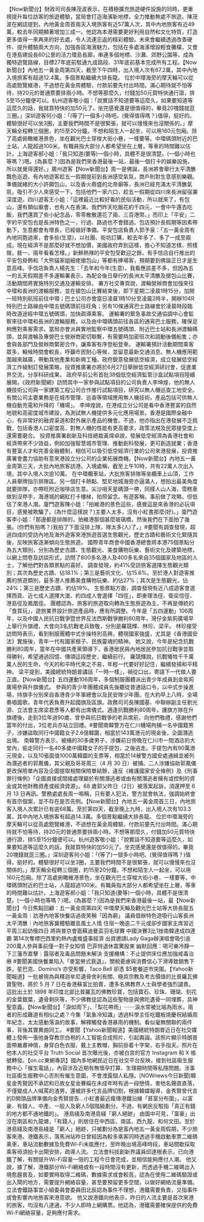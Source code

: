 【Now新聞台】財政司司長陳茂波表示，在積極擴充旅遊硬件設施的同時，更重視提升每位訪客的旅遊體驗，當局會打造海濱新地標，全力推動無處不旅遊。陳茂波在網誌提到，內地黃金周首兩天入境旅客有近57萬人次，其中內地旅客有近49萬，較去年同期顯著增加三成一。他認為本港需要更好利用自然和文化特質，打造更多值得一來再來的好去處，令人流連忘返的精彩體驗。未來會繼續透過改善硬件、提升體驗兩大方向，加強各區海濱魅力，包括在多處海濱增設輕食攤檔，又會在港島建設長60公里的活力環島長廊，串連多個地標、沙灘、郊野公園等，成為獨特遊覽路線，目標27年底前駁通九成路段、31年底前基本完成所有工程。【Now新聞台】內地五一黃金周第四天，截至下午四時，出入境人次有67.2萬，其中內地入境旅客有超過12.4萬。多個景點繼續大排長龍。 位於中環海旁的摩天輪可以從高處飽覽維港，不過想在黃金周體驗，付款前要先付出時間。滿心期待就不怕等待，持20元的普通票要排兩小時。不想等那麼久，付錢加50元買特快通行證，排5至15分鐘便可以。杭州遊客敬小姐：「說實話不知道要等這麼久，如果要知道等這麼久的話，我就買特快的加50元了。坐完感覺還是很值得的，畢竟20塊錢就逛三圈。」深圳遊客何小姐：「(等了)一個多小時吧。(覺得值得嗎？)值得，挺好的。體驗很好可以坐3圈，主要我們時間不是很緊張，就可以慢慢來也沒關係的。」摩天輪全程轉三個圈，約15至20分鐘。不想和陌生人一起坐，可以用160元包廂。除了高處俯瞰維港景色，坐在觀光巴士穿梭大街小巷，一樣要等。中環碼頭附近的巴士站，人龍超過100米。有職員指大部分人都希望坐在上層，等車的時間難以估計。上海遊客郝小姐：「我只知道(要等)一個小時，具體不是很清楚。(一個小時也等嗎？)嗯。(為甚麼？)因為是我們來香港最後一站，最後一個打卡的娛樂設施，所以就覺得還好。」廣州遊客【Now新聞台】周一是佛誕，長洲將會舉行太平清醮飄色巡遊。有內地遊客趁五一假期提前到長洲感受氣氛，商戶則對生意感到樂觀。 準備就緒的大小許願包山，以及香火鼎盛的北帝廟等，長洲已經充滿太平清醮氣氛，吸引不少人來感受一下，包括他們一家六口，趁五一假期從四川來長洲留宿兼深度遊。四川遊客王小姐：「這裡最近比較好看的民俗活動，所以就來了，有包山，還有類似廟會，也有人在表演。我們昨天吃飯花約千四元，一會中午還去吃飯，我們還買了些小紀念品，零零散散還花了兩、三百港幣。」而印上「平安」二字的平安包也是長洲特色之一，行過、路過也不會錯過。包店預計長假期等因素帶動下，生意都會有增長，已經做好準備。平安包店負責人郭予泉：「五一黃金周有內地同胞過來，會多些(生意)，以社團、街坊訂購，較去年多了、多了一成至兩成。現在經濟不是那麼好就不想加價，美國政府弄到這樣，擔心不知道怎樣、照樣做，捱一、兩年看看怎樣。」新鮮熱辣的平安包受歡迎之餘，有手信店自行推出的平安包掛飾和「大熊貓家姐細佬搶包山」等都有捧場客，預期要到佛誕正日才是生意高峰。手信店負責人楊先生：「去年和今年(生意)，我看應該差不多，但因為五一的五天假期差不多運輸署表示，為配合後日舉行的長洲太平清醮及搶包山比賽，活動期間將實施特別交通及運輸安排。 署方社交專頁說，渡輪營辦商會加強來往中環和長洲的渡輪服務，並在搶包山比賽結束後，即下星期二凌晨1時15分，加開一班特別航班前往中環；巴士公司亦會當日凌晨1時10分至凌晨2時半，開辦104R特別巴士路線由中環五號碼頭前往旺角；另有10條通宵巴士路線會於凌晨時段臨時改道途經中環五號碼頭，加快疏導乘客。 運輸署的緊急事故交通協調中心會監察來往中環和長洲的渡輪服務，以及由中環碼頭前往各區的通宵巴士服務，確保足夠應對乘客需求。當局亦會派員實地監察中環五號碼頭、附近巴士站和長洲渡輪碼頭，並與渡輪及專營巴士營辦商密切聯繫，有需要時加密班次和調動後備船隻；亦會與各部門及營辦商緊密合作，讓乘客有序登船登車。 運輸署預計活動期間乘客眾多，輪候時間會較長，呼籲市民耐心等候，並留意最新交通消息。無人機應用範圍越來越廣，帶動其他產業和新興工種。政府銳意發展低空經濟，成立發展低空經濟工作組制訂發展策略，投資推廣署亦將於6月27日舉辦低空經濟研討會，促進業界交流，分享科研成果。 政府早前公布首批38個低空經濟監管沙盒試點項目陸續展開，《政府新聞網》訪問其中一家參與試點項目的公司負責人李坤煌，他的無人機技術公司與一家建築工程公司合作推行試點項目，研究以無人機巡查工地安全。有關公司主要業務是在城市管理、巡查等領域應用無人機技術，產品包括可供無人機自動充電和升降的「機場」。 李坤煌說，在港成立分公司是看中香港豐富的自然地貌和高密度城市建設，為測試無人機提供多元化應用場景。香港是國際金融中心，有非常好的融資渠道和對外展示產品的機會。不過，他亦指出在港發展不乏挑戰，包括香港人口密度高，對無人機的性能有更高要求，政策法規及民眾接受度上還需要磨合。 投資推廣署創新及科技總裁黃煒卓說，發展低空經濟為香港社會和經濟帶來不少效益，例如加強智慧城市管理、推動創科發展，更可創造就業；香港有豐富人才和完善金融體制，相信可以吸引低空經濟行業的公司來港發展，投資推廣署會盡力協助有意來港設立分公司的企業拓展商機。【Now新聞台】內地五一黃金周第三天，大批內地旅客訪港。入境處稱，截至上午10時，共有22萬人次出入境，其中入境人次逾10萬。 在中環纜車站，大批旅客排隊等坐纜車上山頂，工作人員舉牌指示排隊區。另一個打卡熱點、堅尼地城海旁亦逼滿人，想拍出最美角度就要排隊，亦帶旺附近咖啡店生意。尖沙咀天星碼頭一帶，同樣人山人海，雪糕車做到沒停手，海港城的網紅打卡樓梯，拍照留念。有遊客稱，事前做了攻略，但低估了來港人潮。廈門遊客陳小姐：「拍維港的景色這些，感覺這是來香港的必玩項目，感覺被欺騙了。(為什麼這樣說？)主要人太多，沒有小紅書那麼(好)。」廈門遊客李小姐：「那邊都是排隊的，拍維港那個甚麼玻璃橋，然後我們在下面拍了幾張。(你們有拍嗎？)我拍了下面沒排上隊，隊太多(人)了。」#要聞有調查發現，超過四成的受訪內地及海外遊客來港旅遊首選生態觀光，歷史古蹟和藝術文化緊隨其後，反映旅客逐漸傾向生態旅遊。 國際青年商會中國香港總會將本港75個景點分為五大類別，分別為歷史古蹟、生態觀光、美食購物玩樂、藝術文化及建築地標，以網上問卷及訪談形式，訪問了800多名港人及400多名來自35個國家及地區的人士，了解他們對各類景點的喜好。 調查發現，約41%受訪旅客選擇生態觀光類別；其次為歷史古蹟、佔18.1%；第三是藝術文化、佔15.6%。至於港人對遊客推薦的旅遊類別，最多港人推薦美食購物玩樂、約佔27%；其次是生態觀光、佔24%；第三是歷史古蹟、約佔19%。 生態景點方面，調查發現有近八成遊客會選擇西貢、近七成人選擇大澳、約四成人會選擇「四徑」，即麥理浩徑、衛奕信徑、港島徑及鳳凰徑。 團體認為，旅客的旅遊取向轉為生態旅遊為主，不再是傳統的「食買玩」，遊旅業界設計旅遊產品時，應有所調整。今年是「五四運動」106周年，以及中國人民抗日戰爭暨世界反法西斯戰爭勝利80周年，灣仔金紫荊廣場早上舉行升旗禮，大會向3名抗戰老兵致敬，分別是羅競輝、林珍、梁平。 林珍接受訪問時表示，看到制服團體中式步操特別高興，體現國家強盛，尤其是《香港國安法》實施後，青年一代有國家根子、民族靈魂的精神。 她又說，今年是紀念抗戰勝利80周年，當年在中國共產黨領導下，香港居民與內地居民參加抗日戰爭並取得勝利，希望通過回憶、傳頌這段歷史，繼續前行。 羅競輝說，抗戰犧牲千千萬萬人民的生命，今天的和平時代來之不易，年輕一代要好好記住，繼續發揚和平精神。 梁平提到，美國總統特朗普講話「一時一樣」，禍從口出，寄語下一代做人要正直。【Now新聞台】五四運動106周年，多個制服團體派出青少年成員到金紫荊廣場參與升旗儀式。 參與的青少年團體成員先後聽從普通話口令，以中式步操進場，持旗手分別來自香港青少年軍總會以及民安隊少年團。在大約早上八時，全場奏唱國歌，青年代表負責升起國旗及區旗。政務司司長陳國基、中聯辦副主任劉光源、立法會主席梁君彥等人都有出席儀式。適逢抗戰勝利80周年，護旗方隊在升旗禮後，走到3位年過90歲、曾參與抗日戰爭的老兵席前，向他們敬禮，感謝他們當年的付出，3位老兵亦站立回禮。#要聞南韓警方在仁川機場拘捕一名中國籍男子，涉嫌盜取同行中國籍女子2.6億韓圜，相當於143萬港元的現金後，企圖潛逃出境。 南韓警方表示，被捕的30多歲男子，涉嫌前日傍晚在仁川市一間酒店的大堂內，偷走同行一名40多歲中國籍女子的手提包，之後逃走。手提包內有90萬港元現金，以及10張面值1000萬韓圜的支票等，相當於14被警方國安處通緝並被列為潛逃者的郭鳳儀，其父親及哥哥周三（4 月 30 日）被捕。二人涉嫌協助郭鳳儀更改保險單內容及企圖提取相關保險單結餘，違反《維護國家安全條例》及《刑事罪行條例》「企圖直接或間接處理屬於有關潛逃者或由有關潛逃者擁有或控制的資金或其他財務資產或經濟資源」。68 歲郭父昨日（2日）被落案起訴，須還押至 6 月 13 日再訊。警務處處長周一鳴稱，只有要人犯法，警方就會執法，強調始終會有首宗個案，並不存在是否先例。【Now新聞台】內地五一黃金周首三日，內地旅客入境人次累計已有逾68萬。至於第四天，截至晚上九時，出入境人次有103.3萬，其中內地入境旅客有超過14.3萬。多個景點繼續大排長龍。 位於中環海旁的摩天輪可以從高處飽覽維港，不過想在黃金周體驗，付款前要先付出時間。滿心期待就不怕等待，持20元的普通票要排兩小時。不想等那麼久，付錢加50元買特快通行證，排5至15分鐘便可以。杭州遊客敬小姐：「說實話不知道要等這麼久，如果要知道等這麼久的話，我就買特快的加50元了。坐完感覺還是很值得的，畢竟20塊錢就逛三圈。」深圳遊客何小姐：「(等了)一個多小時吧。(覺得值得嗎？)值得，挺好的。體驗很好可以坐3圈，主要我們時間不是很緊張，就可以慢慢來也沒關係的。」摩天輪全程轉三個圈，約15至20分鐘。不想和陌生人一起坐，可以用160元包廂。除了高處俯瞰維港景色，坐在觀光巴士穿梭大街小巷，一樣要等。中環碼頭附近的巴士站，人龍超過100米。有職員指大部分人都希望坐在上層，等車的時間難以估計。上海遊客郝小姐：「我只知道(要等)一個小時，具體不是很清楚。(一個小時也等嗎？)嗯。(為甚麼？)因為是我們來香港最後一站，最【Now新聞台】今日焦點回顧：五一黃金周第四天 中環摩天輪及觀光巴士站等大排長龍五一黃金周｜訪港內地客快餐店過夜笑稱「因為窮」 議員倡辦特色遊吸行山客長洲太平清醮｜內地旅客冀體驗離島風土人情 住宿一晚逾二千元或卻步國家主席習近平周三起訪俄四日 將與普京會面蘇迪曼盃羽毛球賽 中國決賽3比1挫南韓達成四連霸 第14次奪標巴西里約熱內盧推盛事經濟 出資邀請Lady Gaga辦演唱會吸引逾200萬人參與事前僅一對子女知情 巴菲特退休震驚股東 幽默回應：喝可樂冷靜一下三藩市直擊｜露宿者及毒品問題未解決 支援機構：不止提供床位應加強戒毒治療 #要聞美國快餐業陷入「麥當勞式衰退」，關稅憂慮與消費信心下滑導致銷售下跌，星巴克、Domino’s 亦受影響，Taco Bell 卻憑 $5套餐逆市突圍。【Yahoo新聞報道】一批被視為與釋迦牟尼遺骨舍利有關、極具宗教及考古價值的比普羅瓦佛寶聖物，將於 5 月 7 日在香港蘇富比拍賣，遭多名佛教界人士與學者強烈譴責。這批出土於 1898 年印度北部比普羅瓦的佛教珍寶，包括寶石、珍珠、珊瑚、刻花的金葉銀葉，遺骨剩灰等，不少佛教徒認為這些聖物是與佛陀遺骨一同埋葬，具神聖意義。【Now新聞台】「淚如雨下」、「梨花帶雨」⋯⋯淚水常被比喻為雨水，兩者的形成難道有相似之處？今集「氣象冷知識」透過科學主任吃鐵板燒慶祝結婚周年紀念，太太感動落淚的故事，解釋觸發香港暴雨的機制。看似毫無關聯的兩件事，背後其實異曲同工。 #要聞【Yahoo新聞報道】美國總統特朗普近日在社交媒體上發佈一張他身穿教宗白袍的人工智能合成照片，引起輿論。該照片顯示特朗普面帶嚴肅神情，身穿白色衣服、戴上主教帽，胸前掛着十字架，右手指天。照片在他本人的社交平台 Truth Social 首次曝光後，亦被白宮的官方 Instagram 和 X 帳號轉發。【on.cc東網專訊】國內多地網民近日在社交平台反映，接到社區衞生服務中心「催生電話」，內容涉及近期有無懷孕打算、生理期時間等私隱問題。涉事社區衞生服務中心否則有催生意圖，不會洩露個人私隱。[NOWnews今日新聞]韓星金秀賢因不承認和已故女星金賽綸在未成年時有過一段戀情，害他名聲直直落，不僅變成人人喊罵的渣男，還被許多代言品牌切割，根據韓媒報導，金秀賢曾代言的D開頭品牌準備向金秀賢提告...小紅書最近瘋傳港鐵沿線「貧富分布圖」，以富豪、有錢人、中產、一般人及窮人5個階級劃分。不過，有網民反駁指「真正有錢的地方都不通地鐵的」。 港島綫及南港島綫「窮人絕跡」 由圖中可見，「富豪」出沒在南區和九龍塘，「有錢人」則居住在中西區、南區、西九龍，和何文田。至於港島綫及南港島綫是「窮人」絕跡，只被劃分為是富內地五一黃金周假期，不少旅客來港。港鐵表示，落馬洲站昨日曾經因為較多乘客同時透過手機啟動車票二維碼乘車，車站流動數據及免費Wi-Fi未能應付，至昨晚出境高峰時段，車站間歇採取乘客毋須拍卡出閘安排，疏導人流。 立法會科技創新界議員邱達根表示，已向港鐵了解，有關提升Wi-Fi容量一倍的工程今日會完成，並相信能夠應付人潮。 他又說，據了解，港鐵部分Wi-Fi網絡或有一段時間沒有更新，而透過手機二維碼出入境愈趨普及，如要實時取得二維碼，數據需求或會較高，認為在使用二維碼驗證或出入閘的地方，需要提升網絡容量，甚至要預留更多空間，以做好網絡流量準備。 立法會鐵路事宜小組委員會委員田北辰認為事件不理想，港鐵需要負責，又指事件或會影響內地旅客來港意欲。 他又說港鐵向他表示，昨日的人流主要是首次來港的旅客，均沒有八達通，不少人即時上網購票。他認為，港鐵需要確保提供的免費Wi-Fi網絡容量，足夠應付需求。